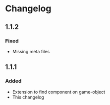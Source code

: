﻿# Changelog
## 1.1.2
### Fixed
- Missing meta files
## 1.1.1
### Added
- Extension to find component on game-object
- This changelog